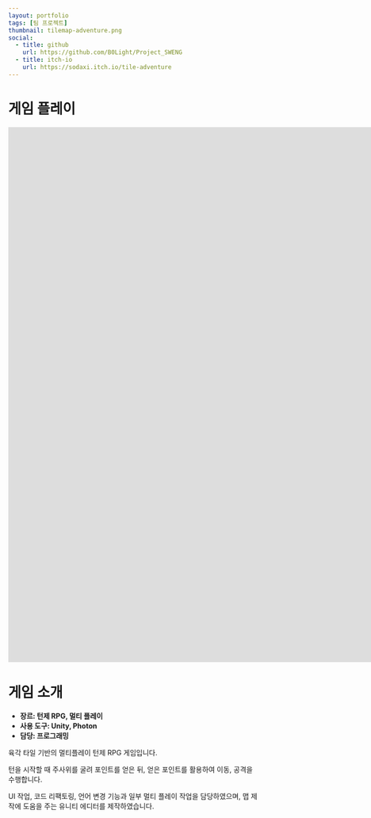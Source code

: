 ```yaml
---
layout: portfolio
tags: [팀 프로젝트]
thumbnail: tilemap-adventure.png
social:
  - title: github
    url: https://github.com/B0Light/Project_SWENG
  - title: itch-io
    url: https://sodaxi.itch.io/tile-adventure
---
```

# 게임 플레이
<iframe frameborder="0" src="https://itch.io/embed-upload/9259896" allow="autoplay; fullscreen" width="1920" height="1080"><a href="https://sodaxi.itch.io/tile-adventure">Play TileMapAdventure on itch.io</a></iframe>

# 게임 소개
- **장르: 턴제 RPG, 멀티 플레이**
- **사용 도구: Unity, Photon**
- **담당: 프로그래밍**

육각 타일 기반의 멀티플레이 턴제 RPG 게임입니다.

턴을 시작할 때 주사위를 굴려 포인트를 얻은 뒤, 얻은 포인트를 활용하여 이동, 공격을 수행합니다.

UI 작업, 코드 리팩토링, 언어 변경 기능과 일부 멀티 플레이 작업을 담당하였으며, 맵 제작에 도움을 주는 유니티 에디터를 제작하였습니다.
